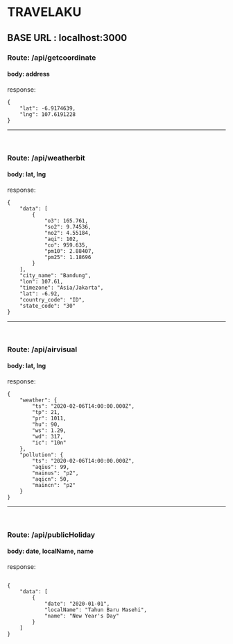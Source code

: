 # TRAVELAKU #
## BASE URL : localhost:3000 ##

### Route: /api/getcoordinate ###
#### body: address ####

response:
```
{
    "lat": -6.9174639,
    "lng": 107.6191228
}
```
---
<br>

### Route: /api/weatherbit ###
#### body: lat, lng ####

response:
```
{
    "data": [
        {
            "o3": 165.761,
            "so2": 9.74536,
            "no2": 4.55184,
            "aqi": 102,
            "co": 959.635,
            "pm10": 2.88407,
            "pm25": 1.18696
        }
    ],
    "city_name": "Bandung",
    "lon": 107.61,
    "timezone": "Asia/Jakarta",
    "lat": -6.92,
    "country_code": "ID",
    "state_code": "30"
}
```
---
<br>

### Route: /api/airvisual ###
#### body: lat, lng ####

response:
```
{
    "weather": {
        "ts": "2020-02-06T14:00:00.000Z",
        "tp": 21,
        "pr": 1011,
        "hu": 90,
        "ws": 1.29,
        "wd": 317,
        "ic": "10n"
    },
    "pollution": {
        "ts": "2020-02-06T14:00:00.000Z",
        "aqius": 99,
        "mainus": "p2",
        "aqicn": 50,
        "maincn": "p2"
    }
}
```

---
<br>

### Route: /api/publicHoliday ###
#### body: date, localName, name ####

response:
```

{
    "data": [
        {
            "date": "2020-01-01",
            "localName": "Tahun Baru Masehi",
            "name": "New Year's Day"
        }
    ]
}
```

